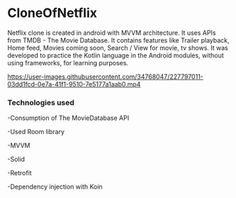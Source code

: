 # CloneOfNetflix
Netflix clone is created in android with MVVM architecture. It uses APIs from TMDB - The Movie Database. It contains features like Trailer playback, Home feed, Movies coming soon, Search / View for movie, tv shows. It was developed to practice the Kotlin language in the Android modules, without using frameworks, for learning purposes.



https://user-images.githubusercontent.com/34768047/227797011-03dd1fcd-0e7a-41f1-9510-7e5177a1aab0.mp4

### Technologies used

-Consumption of The MovieDatabase API

-Used Room library

-MVVM

-Solid

-Retrofit

-Dependency injection with Koin
